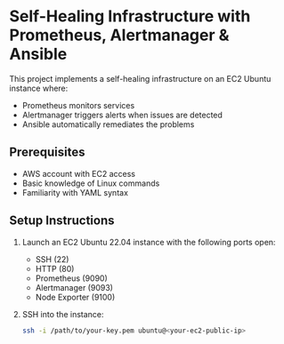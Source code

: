 # Self-Healing Infrastructure with Prometheus, Alertmanager & Ansible

This project implements a self-healing infrastructure on an EC2 Ubuntu instance where:
- Prometheus monitors services
- Alertmanager triggers alerts when issues are detected
- Ansible automatically remediates the problems

## Prerequisites

- AWS account with EC2 access
- Basic knowledge of Linux commands
- Familiarity with YAML syntax

## Setup Instructions

1. Launch an EC2 Ubuntu 22.04 instance with the following ports open:
   - SSH (22)
   - HTTP (80)
   - Prometheus (9090)
   - Alertmanager (9093)
   - Node Exporter (9100)

2. SSH into the instance:
   ```bash
   ssh -i /path/to/your-key.pem ubuntu@<your-ec2-public-ip>

